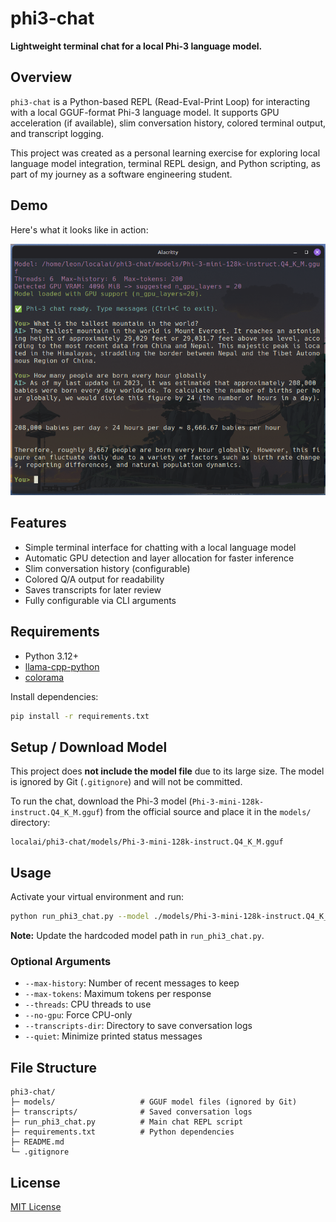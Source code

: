 
# phi3-chat

**Lightweight terminal chat for a local Phi-3 language model.**

## Overview

`phi3-chat` is a Python-based REPL (Read-Eval-Print Loop) for interacting with a local GGUF-format Phi-3 language model.
It supports GPU acceleration (if available), slim conversation history, colored terminal output, and transcript logging.

This project was created as a personal learning exercise for exploring local language model integration, terminal REPL design, and Python scripting, as part of my journey as a software engineering student.

## Demo

Here's what it looks like in action:

![Screenshot](assets/phi3-chat_example.png)

## Features

* Simple terminal interface for chatting with a local language model
* Automatic GPU detection and layer allocation for faster inference
* Slim conversation history (configurable)
* Colored Q/A output for readability
* Saves transcripts for later review
* Fully configurable via CLI arguments

## Requirements

* Python 3.12+
* [llama-cpp-python](https://pypi.org/project/llama-cpp-python/)
* [colorama](https://pypi.org/project/colorama/)

Install dependencies:

```bash
pip install -r requirements.txt
```

## Setup / Download Model

This project does **not include the model file** due to its large size. The model is ignored by Git (`.gitignore`) and will not be committed.

To run the chat, download the Phi-3 model (`Phi-3-mini-128k-instruct.Q4_K_M.gguf`) from the official source and place it in the `models/` directory:

```
localai/phi3-chat/models/Phi-3-mini-128k-instruct.Q4_K_M.gguf
```

## Usage

Activate your virtual environment and run:

```bash
python run_phi3_chat.py --model ./models/Phi-3-mini-128k-instruct.Q4_K_M.gguf
```

**Note:** Update the hardcoded model path in `run_phi3_chat.py`.


### Optional Arguments

* `--max-history`: Number of recent messages to keep
* `--max-tokens`: Maximum tokens per response
* `--threads`: CPU threads to use
* `--no-gpu`: Force CPU-only
* `--transcripts-dir`: Directory to save conversation logs
* `--quiet`: Minimize printed status messages

## File Structure

```
phi3-chat/
├─ models/                   # GGUF model files (ignored by Git)
├─ transcripts/              # Saved conversation logs
├─ run_phi3_chat.py          # Main chat REPL script
├─ requirements.txt          # Python dependencies
├─ README.md
└─ .gitignore
```

## License

[MIT License](LICENSE)
